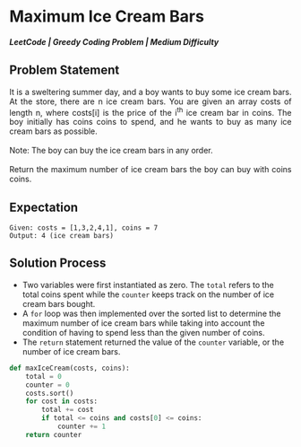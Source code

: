 # Maximum Ice Cream Bars
##### *LeetCode | Greedy Coding Problem | Medium Difficulty*


## Problem Statement
<div align='justify';>
It is a sweltering summer day, and a boy wants to buy some ice cream bars. At the store, there are n ice cream bars. You are given an array costs of length n, where costs[i] is the price of the i<sup>th</sup> ice cream bar in coins. The boy initially has coins coins to spend, and he wants to buy as many ice cream bars as possible. 
<br /><br />
Note: The boy can buy the ice cream bars in any order.
<br /><br />
Return the maximum number of ice cream bars the boy can buy with coins coins.
</div>

## Expectation
```
Given: costs = [1,3,2,4,1], coins = 7
Output: 4 (ice cream bars)
```

## Solution Process
* Two variables were first instantiated as zero. The ```total``` refers to the total coins spent while the  ```counter``` keeps track on the number of ice cream bars bought.
* A ```for``` loop was then implemented over the sorted list to determine the maximum number of ice cream bars while taking into account the condition of having to spend less than the given number of coins. 
* The ```return``` statement returned the value of the ```counter``` variable, or the number of ice cream bars.

```python
def maxIceCream(costs, coins):
    total = 0
    counter = 0
    costs.sort()
    for cost in costs:
        total += cost
        if total <= coins and costs[0] <= coins:
            counter += 1
    return counter
```
